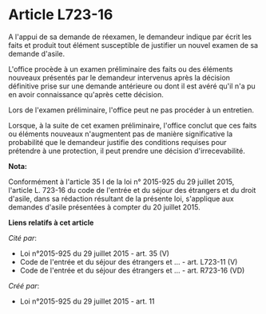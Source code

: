 # Article L723-16

A l'appui de sa demande de réexamen, le demandeur indique par écrit les faits et produit tout élément susceptible de
justifier un nouvel examen de sa demande d'asile. 

L'office procède à un examen préliminaire des faits ou des éléments nouveaux présentés par le demandeur intervenus après la
décision définitive prise sur une demande antérieure ou dont il est avéré qu'il n'a pu en avoir connaissance qu'après cette
décision. 

Lors de l'examen préliminaire, l'office peut ne pas procéder à un entretien. 

Lorsque, à la suite de cet examen préliminaire, l'office conclut que ces faits ou éléments nouveaux n'augmentent pas de
manière significative la probabilité que le demandeur justifie des conditions requises pour prétendre à une protection, il
peut prendre une décision d'irrecevabilité.

**Nota:**

Conformément à l'article 35 I de la loi n° 2015-925 du 29 juillet 2015, l'article L. 723-16 du code de l'entrée et du séjour
des étrangers et du droit d'asile, dans sa rédaction résultant de la présente loi, s'applique aux demandes d'asile présentées
à compter du 20 juillet 2015.

**Liens relatifs à cet article**

_Cité par_:

  - Loi n°2015-925 du 29 juillet 2015 - art. 35 (V)
  - Code de l'entrée et du séjour des étrangers et ... - art. L723-11 (V)
  - Code de l'entrée et du séjour des étrangers et ... - art. R723-16 (VD)

_Créé par_:

  - Loi n°2015-925 du 29 juillet 2015 - art. 11
